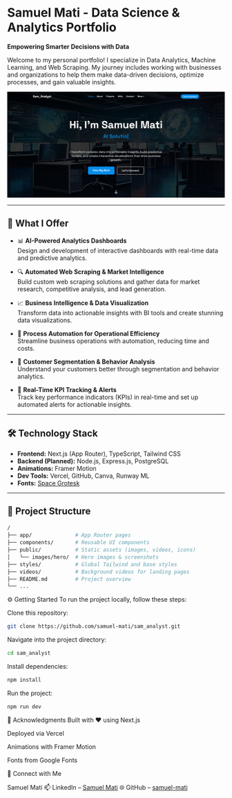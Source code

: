 # Samuel Mati - Data Science & Analytics Portfolio

**Empowering Smarter Decisions with Data**

Welcome to my personal portfolio! I specialize in Data Analytics, Machine Learning, and Web Scraping. My journey includes working with businesses and organizations to help them make data-driven decisions, optimize processes, and gain valuable insights.

![Portfolio Screenshot](public/images/portfolio_screenshot.png)

---

## 🚀 What I Offer

- 📊 **AI-Powered Analytics Dashboards**  
  Design and development of interactive dashboards with real-time data and predictive analytics.
  
- 🔍 **Automated Web Scraping & Market Intelligence**  
  Build custom web scraping solutions and gather data for market research, competitive analysis, and lead generation.
  
- 📈 **Business Intelligence & Data Visualization**  
  Transform data into actionable insights with BI tools and create stunning data visualizations.
  
- 🤖 **Process Automation for Operational Efficiency**  
  Streamline business operations with automation, reducing time and costs.
  
- 👥 **Customer Segmentation & Behavior Analysis**  
  Understand your customers better through segmentation and behavior analytics.

- 📡 **Real-Time KPI Tracking & Alerts**  
  Track key performance indicators (KPIs) in real-time and set up automated alerts for actionable insights.



---

## 🛠️ Technology Stack

- **Frontend:** Next.js (App Router), TypeScript, Tailwind CSS
- **Backend (Planned):** Node.js, Express.js, PostgreSQL
- **Animations:** Framer Motion
- **Dev Tools:** Vercel, GitHub, Canva, Runway ML
- **Fonts:** [Space Grotesk](https://fonts.google.com/specimen/Space+Grotesk)

---

## 📁 Project Structure

```bash
/
├── app/              # App Router pages
├── components/       # Reusable UI components
├── public/           # Static assets (images, videos, icons)
│   └── images/hero/  # Hero images & screenshots
├── styles/           # Global Tailwind and base styles
├── videos/           # Background videos for landing pages
├── README.md         # Project overview
└── ...
```

⚙️ Getting Started
To run the project locally, follow these steps:

Clone this repository:
```bash
git clone https://github.com/samuel-mati/sam_analyst.git
```

Navigate into the project directory:
```bash
cd sam_analyst
```

Install dependencies:
```bash
npm install
```

Run the project:
```bash
npm run dev
```


🙌 Acknowledgments
Built with ❤️ using Next.js

Deployed via Vercel

Animations with Framer Motion

Fonts from Google Fonts

👋 Connect with Me


Samuel Mati
📫 LinkedIn – [Samuel Mati](https://www.linkedin.com/in/samuel-mati/)
🌐 GitHub – [samuel-mati](https://github.com/samuel-mati)

